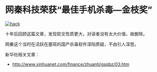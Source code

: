 # 网秦科技荣获“最佳手机杀毒—金枝奖”

[![hack](https://attachment.soulteary.com/2007/09/14/hack.gif "hack")](https://attachment.soulteary.com/2007/09/14/hack.gif) 

十年后回顾这篇文章，发现软文性质更大，对读者没有太大价值，故删除。

网秦这个当时在活跃在塞班的国产杀毒软件深陷质疑，不由引人深思。

新华社相关文章：

- http://www.xinhuanet.com/finance/zhuanti/gsqbz/03.htm

